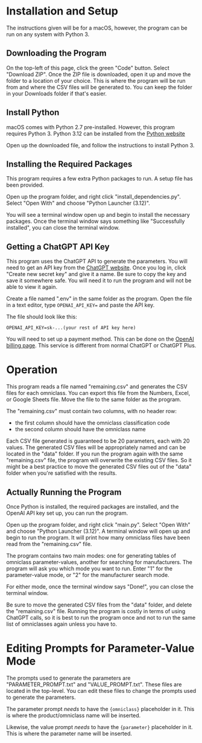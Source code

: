 # Installation and Setup

The instructions given will be for a macOS, however, the program can be run on any system with Python 3.

## Downloading the Program

On the top-left of this page, click the green "Code" button. Select "Download ZIP". Once the ZIP file is downloaded,
open it up and move the folder to a location of your choice. This is where the program will be run from and where
the CSV files will be generated to. You can keep the folder in your Downloads folder if that's easier.

## Install Python

macOS comes with Python 2.7 pre-installed. However, this program requires Python 3.
Python 3.12 can be installed from the [Python website](https://www.python.org/ftp/python/3.12.1/python-3.12.1-macos11.pkg)

Open up the downloaded file, and follow the instructions to install Python 3.

## Installing the Required Packages

This program requires a few extra Python packages to run. A setup file has been provided.

Open up the program folder, and right click "install_dependencies.py". Select "Open With" and choose "Python Launcher (3.12)".

You will see a terminal window open up and begin to install the necessary packages. Once the terminal window says something
like "Successfully installed", you can close the terminal window.

## Getting a ChatGPT API Key

This program uses the ChatGPT API to generate the parameters. You will need to get an API key from the
[ChatGPT website](https://platform.openai.com/api-keys). Once you log in, click "Create new secret key" and give it a name.
Be sure to copy the key and save it somewhere safe. You will need it to run the program and will not be able to view it
again.

Create a file named ".env" in the same folder as the program. Open the file in a text editor, type `OPENAI_API_KEY=` and paste the API key.

The file should look like this:
```
OPENAI_API_KEY=sk-...(your rest of API key here)
```

You will need to set up a payment method. This can be done on the [OpenAI billing page](https://platform.openai.com/billing).
This service is different from normal ChatGPT or ChatGPT Plus.

# Operation

This program reads a file named "remaining.csv" and generates the CSV files for each omniclass. You can export this file
from the Numbers, Excel, or Google Sheets file. Move the file to the same folder as the program.

The "remaining.csv" must contain two columns, with no header row:
- the first column should have the omniclass classification code
- the second column should have the omniclass name

Each CSV file generated is guaranteed to be 20 parameters, each with 20 values. The generated CSV files will be appropriately
named and can be located in the "data" folder. If you run the program again with the same "remaining.csv" file, the program
will overwrite the existing CSV files. So it might be a best practice to move the generated CSV files out of the "data" folder
when you're satisfied with the results.

## Actually Running the Program


Once Python is installed, the required packages are installed, and the OpenAI API key set up, you can run the program.

Open up the program folder, and right click "main.py". Select "Open With" and choose "Python Launcher (3.12)".
A terminal window will open up and begin to run the program. It will print how many omniclass files have been read
from the "remaining.csv" file.

The program contains two main modes: one for generating tables of omniclass parameter-values, another for searching
for manufacturers. The program will ask you which mode you want to run. Enter "1" for the parameter-value mode, or
"2" for the manufacturer search mode.

For either mode, once the terminal window says "Done!", you can close the terminal window.

Be sure to move the generated CSV files from the "data" folder, and delete the "remaining.csv" file. Running the program
is costly in terms of using ChatGPT calls, so it is best to run the program once and not to run the same list of omniclasses again
unless you have to.

# Editing Prompts for Parameter-Value Mode

The prompts used to generate the parameters are "PARAMETER_PROMPT.txt" and "VALUE_PROMPT.txt". These files are located
in the top-level. You can edit these files to change the prompts used to generate the parameters.

The parameter prompt *needs* to have the `{omniclass}` placeholder in it. This is where the product/omniclass name will
be inserted.

Likewise, the value prompt *needs* to have the `{parameter}` placeholder in it. This is where the parameter name
will be inserted.